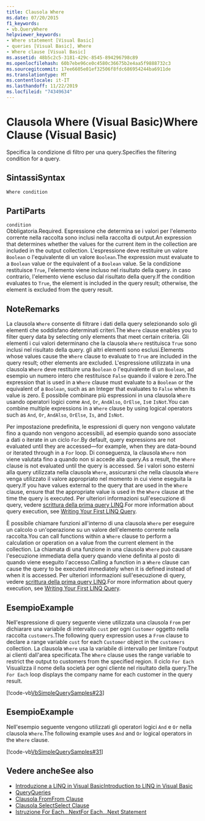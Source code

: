 ```yaml
---
title: Clausola Where
ms.date: 07/20/2015
f1_keywords:
- vb.QueryWhere
helpviewer_keywords:
- Where statement [Visual Basic]
- queries [Visual Basic], Where
- Where clause [Visual Basic]
ms.assetid: 48b5c2c5-3181-429c-8545-894296798c89
ms.openlocfilehash: 60b7ebe96ce0c4580c36675b2e4aa5f9888732c3
ms.sourcegitcommit: 17ee6605e01ef32506f8fdc686954244ba6911de
ms.translationtype: MT
ms.contentlocale: it-IT
ms.lasthandoff: 11/22/2019
ms.locfileid: "74349634"
---
```

# <a name="where-clause-visual-basic"></a><span data-ttu-id="4c23c-102">Clausola Where (Visual Basic)</span><span class="sxs-lookup"><span data-stu-id="4c23c-102">Where Clause (Visual Basic)</span></span>
<span data-ttu-id="4c23c-103">Specifica la condizione di filtro per una query.</span><span class="sxs-lookup"><span data-stu-id="4c23c-103">Specifies the filtering condition for a query.</span></span>  
  
## <a name="syntax"></a><span data-ttu-id="4c23c-104">Sintassi</span><span class="sxs-lookup"><span data-stu-id="4c23c-104">Syntax</span></span>  
  
```vb  
Where condition  
```  
  
## <a name="parts"></a><span data-ttu-id="4c23c-105">Parti</span><span class="sxs-lookup"><span data-stu-id="4c23c-105">Parts</span></span>  
 `condition`  
 <span data-ttu-id="4c23c-106">Obbligatoria.</span><span class="sxs-lookup"><span data-stu-id="4c23c-106">Required.</span></span> <span data-ttu-id="4c23c-107">Espressione che determina se i valori per l'elemento corrente nella raccolta sono inclusi nella raccolta di output.</span><span class="sxs-lookup"><span data-stu-id="4c23c-107">An expression that determines whether the values for the current item in the collection are included in the output collection.</span></span> <span data-ttu-id="4c23c-108">L'espressione deve restituire un valore `Boolean` o l'equivalente di un valore `Boolean`.</span><span class="sxs-lookup"><span data-stu-id="4c23c-108">The expression must evaluate to a `Boolean` value or the equivalent of a `Boolean` value.</span></span> <span data-ttu-id="4c23c-109">Se la condizione restituisce `True`, l'elemento viene incluso nel risultato della query. in caso contrario, l'elemento viene escluso dal risultato della query.</span><span class="sxs-lookup"><span data-stu-id="4c23c-109">If the condition evaluates to `True`, the element is included in the query result; otherwise, the element is excluded from the query result.</span></span>  
  
## <a name="remarks"></a><span data-ttu-id="4c23c-110">Note</span><span class="sxs-lookup"><span data-stu-id="4c23c-110">Remarks</span></span>  
 <span data-ttu-id="4c23c-111">La clausola `Where` consente di filtrare i dati della query selezionando solo gli elementi che soddisfano determinati criteri.</span><span class="sxs-lookup"><span data-stu-id="4c23c-111">The `Where` clause enables you to filter query data by selecting only elements that meet certain criteria.</span></span> <span data-ttu-id="4c23c-112">Gli elementi i cui valori determinano che la clausola `Where` restituisca `True` sono inclusi nel risultato della query. gli altri elementi sono esclusi.</span><span class="sxs-lookup"><span data-stu-id="4c23c-112">Elements whose values cause the `Where` clause to evaluate to `True` are included in the query result; other elements are excluded.</span></span> <span data-ttu-id="4c23c-113">L'espressione utilizzata in una clausola `Where` deve restituire una `Boolean` o l'equivalente di un `Boolean`, ad esempio un numero intero che restituisce `False` quando il valore è zero.</span><span class="sxs-lookup"><span data-stu-id="4c23c-113">The expression that is used in a `Where` clause must evaluate to a `Boolean` or the equivalent of a `Boolean`, such as an Integer that evaluates to `False` when its value is zero.</span></span> <span data-ttu-id="4c23c-114">È possibile combinare più espressioni in una clausola `Where` usando operatori logici come `And`, `Or`, `AndAlso`, `OrElse`, `Is`e `IsNot`.</span><span class="sxs-lookup"><span data-stu-id="4c23c-114">You can combine multiple expressions in a `Where` clause by using logical operators such as `And`, `Or`, `AndAlso`, `OrElse`, `Is`, and `IsNot`.</span></span>  
  
 <span data-ttu-id="4c23c-115">Per impostazione predefinita, le espressioni di query non vengono valutate fino a quando non vengono accessibili, ad esempio quando sono associate a dati o iterate in un ciclo `For`.</span><span class="sxs-lookup"><span data-stu-id="4c23c-115">By default, query expressions are not evaluated until they are accessed—for example, when they are data-bound or iterated through in a `For` loop.</span></span> <span data-ttu-id="4c23c-116">Di conseguenza, la clausola `Where` non viene valutata fino a quando non si accede alla query.</span><span class="sxs-lookup"><span data-stu-id="4c23c-116">As a result, the `Where` clause is not evaluated until the query is accessed.</span></span> <span data-ttu-id="4c23c-117">Se i valori sono esterni alla query utilizzata nella clausola `Where`, assicurarsi che nella clausola `Where` venga utilizzato il valore appropriato nel momento in cui viene eseguita la query.</span><span class="sxs-lookup"><span data-stu-id="4c23c-117">If you have values external to the query that are used in the `Where` clause, ensure that the appropriate value is used in the `Where` clause at the time the query is executed.</span></span> <span data-ttu-id="4c23c-118">Per ulteriori informazioni sull'esecuzione di query, vedere [scrittura della prima query LINQ](../../../visual-basic/programming-guide/concepts/linq/writing-your-first-linq-query.md).</span><span class="sxs-lookup"><span data-stu-id="4c23c-118">For more information about query execution, see [Writing Your First LINQ Query](../../../visual-basic/programming-guide/concepts/linq/writing-your-first-linq-query.md).</span></span>  
  
 <span data-ttu-id="4c23c-119">È possibile chiamare funzioni all'interno di una clausola `Where` per eseguire un calcolo o un'operazione su un valore dell'elemento corrente nella raccolta.</span><span class="sxs-lookup"><span data-stu-id="4c23c-119">You can call functions within a `Where` clause to perform a calculation or operation on a value from the current element in the collection.</span></span> <span data-ttu-id="4c23c-120">La chiamata di una funzione in una clausola `Where` può causare l'esecuzione immediata della query quando viene definita al posto di quando viene eseguito l'accesso.</span><span class="sxs-lookup"><span data-stu-id="4c23c-120">Calling a function in a `Where` clause can cause the query to be executed immediately when it is defined instead of when it is accessed.</span></span> <span data-ttu-id="4c23c-121">Per ulteriori informazioni sull'esecuzione di query, vedere [scrittura della prima query LINQ](../../../visual-basic/programming-guide/concepts/linq/writing-your-first-linq-query.md).</span><span class="sxs-lookup"><span data-stu-id="4c23c-121">For more information about query execution, see [Writing Your First LINQ Query](../../../visual-basic/programming-guide/concepts/linq/writing-your-first-linq-query.md).</span></span>  
  
## <a name="example"></a><span data-ttu-id="4c23c-122">Esempio</span><span class="sxs-lookup"><span data-stu-id="4c23c-122">Example</span></span>  
 <span data-ttu-id="4c23c-123">Nell'espressione di query seguente viene utilizzata una clausola `From` per dichiarare una variabile di intervallo `cust` per ogni `Customer` oggetto nella raccolta `customers`.</span><span class="sxs-lookup"><span data-stu-id="4c23c-123">The following query expression uses a `From` clause to declare a range variable `cust` for each `Customer` object in the `customers` collection.</span></span> <span data-ttu-id="4c23c-124">La clausola `Where` usa la variabile di intervallo per limitare l'output ai clienti dall'area specificata.</span><span class="sxs-lookup"><span data-stu-id="4c23c-124">The `Where` clause uses the range variable to restrict the output to customers from the specified region.</span></span> <span data-ttu-id="4c23c-125">Il ciclo `For Each` Visualizza il nome della società per ogni cliente nel risultato della query.</span><span class="sxs-lookup"><span data-stu-id="4c23c-125">The `For Each` loop displays the company name for each customer in the query result.</span></span>  
  
 [!code-vb[VbSimpleQuerySamples#23](~/samples/snippets/visualbasic/VS_Snippets_VBCSharp/VbSimpleQuerySamples/VB/QuerySamples1.vb#23)]  
  
## <a name="example"></a><span data-ttu-id="4c23c-126">Esempio</span><span class="sxs-lookup"><span data-stu-id="4c23c-126">Example</span></span>  
 <span data-ttu-id="4c23c-127">Nell'esempio seguente vengono utilizzati gli operatori logici `And` e `Or` nella clausola `Where`.</span><span class="sxs-lookup"><span data-stu-id="4c23c-127">The following example uses `And` and `Or` logical operators in the `Where` clause.</span></span>  
  
 [!code-vb[VbSimpleQuerySamples#31](~/samples/snippets/visualbasic/VS_Snippets_VBCSharp/VbSimpleQuerySamples/VB/QuerySamples1.vb#31)]  
  
## <a name="see-also"></a><span data-ttu-id="4c23c-128">Vedere anche</span><span class="sxs-lookup"><span data-stu-id="4c23c-128">See also</span></span>

- [<span data-ttu-id="4c23c-129">Introduzione a LINQ in Visual Basic</span><span class="sxs-lookup"><span data-stu-id="4c23c-129">Introduction to LINQ in Visual Basic</span></span>](../../../visual-basic/programming-guide/language-features/linq/introduction-to-linq.md)
- [<span data-ttu-id="4c23c-130">Query</span><span class="sxs-lookup"><span data-stu-id="4c23c-130">Queries</span></span>](../../../visual-basic/language-reference/queries/index.md)
- [<span data-ttu-id="4c23c-131">Clausola From</span><span class="sxs-lookup"><span data-stu-id="4c23c-131">From Clause</span></span>](../../../visual-basic/language-reference/queries/from-clause.md)
- [<span data-ttu-id="4c23c-132">Clausola Select</span><span class="sxs-lookup"><span data-stu-id="4c23c-132">Select Clause</span></span>](../../../visual-basic/language-reference/queries/select-clause.md)
- [<span data-ttu-id="4c23c-133">Istruzione For Each...Next</span><span class="sxs-lookup"><span data-stu-id="4c23c-133">For Each...Next Statement</span></span>](../../../visual-basic/language-reference/statements/for-each-next-statement.md)
